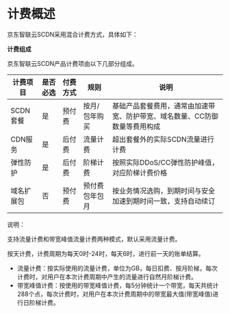# 计费概述
京东智联云SCDN采用混合计费方式，具体如下：

 **计费组成**

京东智联云SCDN产品计费项由以下几部分组成。

| 计费项目 | 是否必选 | 付费方式 | 规则         | 说明                                                                     |
| ---------- | -------- | -------- | -------------- | -------------------------------------------------------------------------- |
| SCDN套餐 | 是      | 预付费 | 按月/包年购买 | 基础产品套餐费用，通常由加速带宽、防护带宽、域名数量、CC防御数量等费用构成 |
| CDN服务  | 是      | 后付费 | 流量计费      | 超出套餐外的实际SCDN流量进行计费 |
| 弹性防护 | 是      | 后付费 | 阶梯计费   | 按照实际DDoS/CC弹性防护峰值，对应阶梯计费价格           |
| 域名扩展包 | 否      | 预付费 | 预付费包年包月 | 按业务情况选购，到期时间与安全加速到期时间一致，支持自动续订 |


说明：


支持流量计费和带宽峰值流量计费两种模式，默认采用流量计费。

按天计费，计费周期为每天0时-24时，每天6时，进行前一天的账单结算。

+ 流量计费：按实际使用的流量计费，单位为GB，每日扣费、按月阶梯，每次计费时，对用户在本次计费周期中产生的流量进行自然月阶梯计费。
+ 带宽峰值计费：按使用的带宽峰值计费，每5分钟统计一个带宽，每天共统计288个点，每次计费时，对用户在本次计费周期中的带宽最大值(带宽峰值)进行日阶梯计费。
